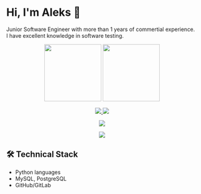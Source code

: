 # Hi, I'm Aleks 👋
Junior Software Engineer with more than 1 years of commertial experience. I have excellent knowledge in software testing.

<p align='center'>
   <a href="https://github-readme-stats.vercel.app/api?username=romankh3&show_icons=true&count_private=true">
       <img height=150 src="https://github-readme-stats.vercel.app/api?username=MrAleksAD&show_icons=true&count_private=true"/></a>
   <a href="https://github.com/romankh3/github-readme-stats">
       <img height=150 src="https://github-readme-stats.vercel.app/api/top-langs/?username=MrAleksAD&layout=compact"/></a>
</p>

<p align='center'>
   <a href="https://www.linkedin.com/in/aleks-qa">
       <img src="https://img.shields.io/badge/linkedin-%230077B5.svg?&style=for-the-badge&logo=linkedin&logoColor=white"/>
   </a>
   <a href="https://t.me/joinchat/@MrAleksLTD">
       <img src="https://img.shields.io/badge/Telegram-2CA5E0?style=for-the-badge&logo=telegram&logoColor=white"/>
   </a>
 <p align='center'>     
   <a href="[https://t.me/joinchat/@MrAleksLTD](https://career.habr.com/aleks_qa)">
       <img src="http://www.digiseller.ru/preview/379219/p2_2503222_565d9d5c.png"/>
   </a>
  <p align='center'>
   <a href="https://docs.google.com/spreadsheets/d/1hJeIoFVYuCwjO-rC83okDPHGqKE58Nyl8AE4V-lTrIA/edit?usp=sharing">
       <img src="https://leitz-cloud.com/assets/img/Google-Drive.png"/></a>


## 🛠 Technical Stack
*   Python languages
*   MySQL, PostgreSQL
*   GitHub/GitLab


